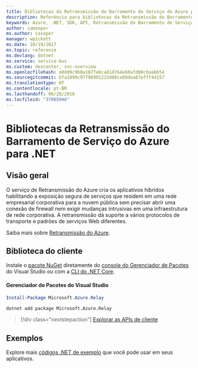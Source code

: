 ```yaml
---
title: Bibliotecas da Retransmissão do Barramento de Serviço do Azure para .NET
description: Referência para bibliotecas da Retransmissão do Barramento de Serviço do Azure para .NET
keywords: Azure, .NET, SDK, API, Retransmissão do Barramento de Serviço
author: camsoper
ms.author: casoper
manager: wpickett
ms.date: 10/19/2017
ms.topic: reference
ms.devlang: dotnet
ms.service: service-bus
ms.custom: devcenter, svc-overview
ms.openlocfilehash: e0dd9c9b0a187fe6ca81d764e60afd00cbaab654
ms.sourcegitcommit: bfa1898c97798991215d08ce89dea87efff44157
ms.translationtype: HT
ms.contentlocale: pt-BR
ms.lasthandoff: 06/28/2018
ms.locfileid: "37065946"
---
```

# <a name="azure-service-bus-relay-libraries-for-net"></a>Bibliotecas da Retransmissão do Barramento de Serviço do Azure para .NET

## <a name="overview"></a>Visão geral

O serviço de Retransmissão do Azure cria os aplicativos híbridos habilitando a exposição segura de serviços que residem em uma rede empresarial corporativa para a nuvem pública sem precisar abrir uma conexão de firewall nem exigir mudanças intrusivas em uma infraestrutura de rede corporativa. A retransmissão dá suporte a vários protocolos de transporte e padrões de serviços Web diferentes.
          
Saiba mais sobre [Retransmissão do Azure](/azure/service-bus-relay/relay-what-is-it).

## <a name="client-library"></a>Biblioteca do cliente

Instale o [pacote NuGet](https://www.nuget.org/packages/Microsoft.Azure.Relay) diretamente do [console do Gerenciador de Pacotes][PackageManager] do Visual Studio ou com a [CLI do .NET Core][DotNetCLI].

#### <a name="visual-studio-package-manager"></a>Gerenciador de Pacotes do Visual Studio

```powershell
Install-Package Microsoft.Azure.Relay
```

```bash
dotnet add package Microsoft.Azure.Relay
```

> [!div class="nextstepaction"]
> [Explorar as APIs de cliente](/dotnet/api/overview/azure/relay/client)

## <a name="samples"></a>Exemplos

Explore mais [códigos .NET de exemplo](https://azure.microsoft.com/resources/samples/?platform=dotnet) que você pode usar em seus aplicativos.

[PackageManager]: https://docs.microsoft.com/nuget/tools/package-manager-console
[DotNetCLI]: https://docs.microsoft.com/dotnet/core/tools/dotnet-add-package